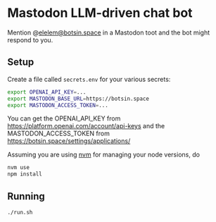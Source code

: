 # Mastodon LLM-driven chat bot

Mention @elelem@botsin.space in a Mastodon toot and the bot might respond to you.

## Setup

Create a file called `secrets.env` for your various secrets:

```bash
export OPENAI_API_KEY=...
export MASTODON_BASE_URL=https://botsin.space
export MASTODON_ACCESS_TOKEN=...
```

You can get the OPENAI_API_KEY from https://platform.openai.com/account/api-keys and the MASTODON_ACCESS_TOKEN from https://botsin.space/settings/applications/ 

Assuming you are using [nvm][1] for managing your node versions, do

```bash
nvm use
npm install
```

## Running

```bash
./run.sh
```

[1]:https://github.com/nvm-sh/nvm
